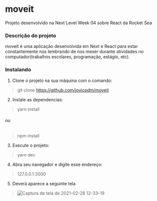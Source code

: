 # moveit
Projeto desenvolvido na Next Level Week 04 sobre React da Rocket Sea

### Descrição do projeto
moveit é uma aplicação desenvolvida em Next e React para estar constantemente nos lembrando de nos mexer durante atividades no computador(trabalhos escolares, programação, estágio, etc).

### Instalando

1. Clone o projeto na sua máquina com o comando:
> git clone https://github.com/jovicpdm/moveit
2. Instale as dependencias:
> yarn install
###### ou
> npm install
3. Execute o projeto:
> yarn dev
4. Abra seu navegador e digite esse endereço:
> 127.0.0.1:3000 
5. Deverá aparece a seguinte tela
> ![Captura de tela de 2021-02-26 12-33-19](https://user-images.githubusercontent.com/45773455/109320535-de663100-782e-11eb-97d6-1713a132bd0b.png)

